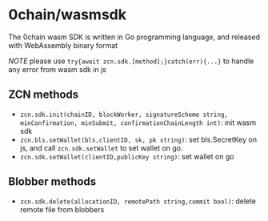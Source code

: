 # 0chain/wasmsdk
The 0chain wasm SDK is written in Go programming language, and released with WebAssembly binary format 

*NOTE* please use `try{await zcn.sdk.[method];}catch(err){...}` to handle any error from wasm sdk in js

## ZCN methods

- `zcn.sdk.init(chainID, blockWorker, signatureScheme string, minConfirmation, minSubmit, confirmationChainLength int)`: init wasm sdk 
- `zcn.bls.setWallet(bls,clientID, sk, pk string)`: set bls.SecretKey on js, and call `zcn.sdk.setWallet` to set wallet on go.
- `zcn.sdk.setWallet(clientID,publicKey string)`: set wallet on go


## Blobber methods
- `zcn.sdk.delete(allocationID, remotePath string,commit bool)`: delete remote file from blobbers

  